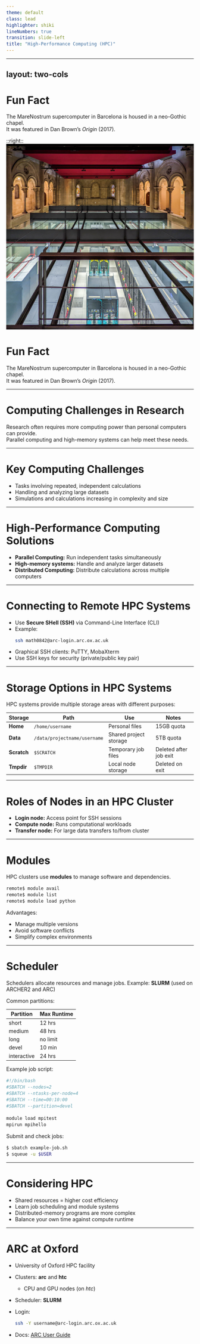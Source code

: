 ```yaml
---
theme: default
class: lead
highlighter: shiki
lineNumbers: true
transition: slide-left
title: "High-Performance Computing (HPC)"
---
```


---
layout: two-cols
---

# Fun Fact
The MareNostrum supercomputer in Barcelona is housed in a neo-Gothic chapel.  
It was featured in Dan Brown’s *Origin* (2017).

::right::
![MareNostrum Supercomputer](./img/marenostrum.jpg)

# Fun Fact

The MareNostrum supercomputer in Barcelona is housed in a neo-Gothic chapel.  
It was featured in Dan Brown’s *Origin* (2017).

---

# Computing Challenges in Research

Research often requires more computing power than personal computers can provide.  
Parallel computing and high-memory systems can help meet these needs.

---

# Key Computing Challenges

- Tasks involving repeated, independent calculations
- Handling and analyzing large datasets
- Simulations and calculations increasing in complexity and size

---

# High-Performance Computing Solutions

- **Parallel Computing:** Run independent tasks simultaneously
- **High-memory systems:** Handle and analyze larger datasets
- **Distributed Computing:** Distribute calculations across multiple computers

---

# Connecting to Remote HPC Systems

- Use **Secure SHell (SSH)** via Command-Line Interface (CLI)
- Example:
  ```bash
  ssh math0842@arc-login.arc.ox.ac.uk
  ```

* Graphical SSH clients: PuTTY, MobaXterm
* Use SSH keys for security (private/public key pair)

---

# Storage Options in HPC Systems

HPC systems provide multiple storage areas with different purposes:

| Storage     | Path                         | Use                    | Notes                  |
|-------------|------------------------------|------------------------|------------------------|
| **Home**    | `/home/username`             | Personal files         | 15GB quota             |
| **Data**    | `/data/projectname/username` | Shared project storage | 5TB quota              |
| **Scratch** | `$SCRATCH`                   | Temporary job files    | Deleted after job exit |
| **Tmpdir**  | `$TMPDIR`                    | Local node storage     | Deleted on exit        |

---

# Roles of Nodes in an HPC Cluster

* **Login node:** Access point for SSH sessions
* **Compute node:** Runs computational workloads
* **Transfer node:** For large data transfers to/from cluster

---

# Modules

HPC clusters use **modules** to manage software and dependencies.

```bash
remote$ module avail
remote$ module list
remote$ module load python
```

Advantages:

* Manage multiple versions
* Avoid software conflicts
* Simplify complex environments

---

# Scheduler

Schedulers allocate resources and manage jobs.
Example: **SLURM** (used on ARCHER2 and ARC)

Common partitions:

| Partition   | Max Runtime |
|-------------|-------------|
| short       | 12 hrs      |
| medium      | 48 hrs      |
| long        | no limit    |
| devel       | 10 min      |
| interactive | 24 hrs      |

Example job script:

```bash
#!/bin/bash
#SBATCH --nodes=2
#SBATCH --ntasks-per-node=4
#SBATCH --time=00:10:00
#SBATCH --partition=devel

module load mpitest
mpirun mpihello
```

Submit and check jobs:

```bash
$ sbatch example-job.sh
$ squeue -u $USER
```

---

# Considering HPC

* Shared resources = higher cost efficiency
* Learn job scheduling and module systems
* Distributed-memory programs are more complex
* Balance your own time against compute runtime

---

# ARC at Oxford

* University of Oxford HPC facility
* Clusters: **arc** and **htc**
    * CPU and GPU nodes (on *htc*)
* Scheduler: **SLURM**
* Login:

  ```bash
  ssh -Y username@arc-login.arc.ox.ac.uk
  ```

* Docs: [ARC User Guide](https://arc-user-guide.readthedocs.io/en/latest/)
